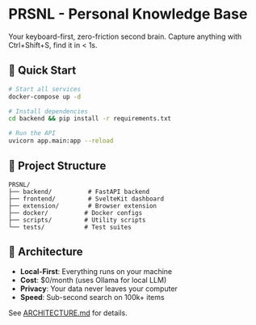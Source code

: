 # PRSNL - Personal Knowledge Base

Your keyboard-first, zero-friction second brain. Capture anything with Ctrl+Shift+S, find it in < 1s.

## 🚀 Quick Start

```bash
# Start all services
docker-compose up -d

# Install dependencies
cd backend && pip install -r requirements.txt

# Run the API
uvicorn app.main:app --reload
```

## 📁 Project Structure

```
PRSNL/
├── backend/          # FastAPI backend
├── frontend/         # SvelteKit dashboard  
├── extension/        # Browser extension
├── docker/          # Docker configs
├── scripts/         # Utility scripts
└── tests/           # Test suites
```

## 🧠 Architecture

- **Local-First**: Everything runs on your machine
- **Cost**: $0/month (uses Ollama for local LLM)
- **Privacy**: Your data never leaves your computer
- **Speed**: Sub-second search on 100k+ items

See [ARCHITECTURE.md](../ARCHITECTURE.md) for details.